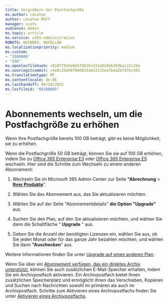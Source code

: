 ```yaml
---
title: Vergrößern der Postfachgröße
ms.author: cmcatee
author: cmcatee-MSFT
manager: scotv
audience: Admin
ms.topic: article
ms.service: o365-administration
ROBOTS: NOINDEX, NOFOLLOW
ms.localizationpriority: medium
ms.custom:
- "3500006"
- "556"
ms.openlocfilehash: c81877916ebb5f882bcd33a024bb303bac22c26a
ms.sourcegitcommit: c4e8c29a94f840816a023131ea7b4a2bf876c305
ms.translationtype: MT
ms.contentlocale: de-DE
ms.lasthandoff: 06/29/2022
ms.locfileid: "66388605"
---
```

# <a name="switch-subscriptions-to-increase-mailbox-size"></a>Abonnements wechseln, um die Postfachgröße zu erhöhen

Wenn Ihre Postfachgröße bereits 100 GB beträgt, gibt es keine Möglichkeit, sie zu erhöhen.
  
Wenn die Postfachgröße 50 GB beträgt, können Sie sie auf 100 GB erhöhen, indem Sie zu [Office 365 Enterprise E3](https://products.office.com/business/office-365-enterprise-e3-business-software) oder [Office 365 Enterprise E5](https://products.office.com/business/office-365-enterprise-e5-business-software) wechseln. Hier sind die Schritte zum Wechseln zu einem anderen Abonnement:
  
1. Wechseln Sie im Microsoft 365 Admin Center zur Seite **"Abrechnung** \> [**Ihrer Produkte**](https://admin.microsoft.com/AdminPortal/Home?ref=subscriptions)".

2. Wählen Sie das Abonnement aus, das Sie aktualisieren möchten.

3. Wählen Sie auf der Seite "Abonnementdetails" **die Option "Upgrade"** aus.

4. Suchen Sie den Plan, auf den Sie aktualisieren möchten, und wählen Sie dann die Schaltfläche " **Upgrade** " aus.

5. Geben Sie die Anzahl der benötigten Lizenzen ein, wählen Sie aus, ob Sie jeden Monat oder für das ganze Jahr bezahlen möchten, und wählen Sie dann **"Auschecken**" aus.

Weitere Informationen finden Sie unter [Upgrade auf einen anderen Plan](https://docs.microsoft.com/microsoft-365/commerce/subscriptions/upgrade-to-different-plan).

Wenn Sie über ein [Abonnement verfügen, das ein direktes Archiv unterstützt](https://docs.microsoft.com/office365/servicedescriptions/exchange-online-archiving-service-description/exchange-online-archiving-service-description), können Sie auch zusätzlichen E-Mail-Speicher erhalten, indem Sie ein Archivpostfach aktivieren. Ein Archivpostfach bietet Ihnen zusätzlichen Speicherplatz und ermöglicht ihnen das Verschieben, Kopieren und Suchen nach Nachrichten sowohl im primären als auch im Archivpostfach. Schritte zum Aktivieren eines Archivpostfachs finden Sie unter [Aktivieren eines Archivpostfachs](https://docs.microsoft.com/microsoft-365/compliance/enable-archive-mailboxes).